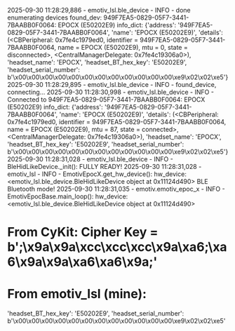 2025-09-30 11:28:29,886 - emotiv_lsl.ble_device - INFO - done enumerating devices found_dev: 949F7EA5-0829-05F7-3441-7BAABB0F0064: EPOCX (E50202E9)     info_dict: {'address': '949F7EA5-0829-05F7-3441-7BAABB0F0064', 'name': 'EPOCX (E50202E9)', 'details': (<CBPeripheral: 0x7fe4c1979ed0, identifier = 949F7EA5-0829-05F7-3441-7BAABB0F0064, name = EPOCX (E50202E9), mtu = 0, state = disconnected>, <CentralManagerDelegate: 0x7fe4c19306a0>), 'headset_name': 'EPOCX', 'headset_BT_hex_key': 'E50202E9', 'headset_serial_number': b'\x00\x00\x00\x00\x00\x00\x00\x00\x00\x00\x00\x00\xe9\x02\x02\xe5'}
2025-09-30 11:28:29,895 - emotiv_lsl.ble_device - INFO - found_device, connecting...
2025-09-30 11:28:30,998 - emotiv_lsl.ble_device - INFO - Connected to 949F7EA5-0829-05F7-3441-7BAABB0F0064: EPOCX (E50202E9)    info_dict: {'address': '949F7EA5-0829-05F7-3441-7BAABB0F0064', 'name': 'EPOCX (E50202E9)', 'details': (<CBPeripheral: 0x7fe4c1979ed0, identifier = 949F7EA5-0829-05F7-3441-7BAABB0F0064, name = EPOCX (E50202E9), mtu = 87, state = connected>, <CentralManagerDelegate: 0x7fe4c19306a0>), 'headset_name': 'EPOCX', 'headset_BT_hex_key': 'E50202E9', 'headset_serial_number': b'\x00\x00\x00\x00\x00\x00\x00\x00\x00\x00\x00\x00\xe9\x02\x02\xe5'}
2025-09-30 11:28:31,028 - emotiv_lsl.ble_device - INFO - BleHidLikeDevice._init(): FULLY READY!
2025-09-30 11:28:31,028 - emotiv_lsl - INFO - EmotivEpocX.get_hw_device(): hw_device: <emotiv_lsl.ble_device.BleHidLikeDevice object at 0x11124d490>
BLE Bluetooth mode!
2025-09-30 11:28:31,035 - emotiv.emotiv_epoc_x - INFO - EmotivEpocBase.main_loop(): hw_device: <emotiv_lsl.ble_device.BleHidLikeDevice object at 0x11124d490>



# From CyKit:  Cipher Key = b';\x9a\x9a\xcc\xcc\xcc\x9a\xa6;\xa6\x9a\x9a\xa6\xa6\x9a;'

# From emotiv_lsl (mine):
'headset_BT_hex_key': 'E50202E9', 'headset_serial_number': b'\x00\x00\x00\x00\x00\x00\x00\x00\x00\x00\x00\x00\xe9\x02\x02\xe5'
